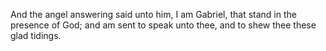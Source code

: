 And the angel answering said unto him, I am Gabriel, that stand in the presence of God; and am sent to speak unto thee, and to shew thee these glad tidings.
